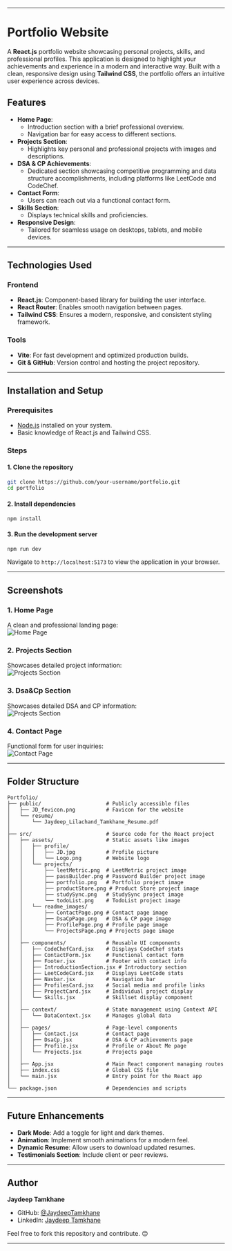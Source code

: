 
---

# Portfolio Website  

A **React.js** portfolio website showcasing personal projects, skills, and professional profiles. This application is designed to highlight your achievements and experience in a modern and interactive way. Built with a clean, responsive design using **Tailwind CSS**, the portfolio offers an intuitive user experience across devices.  

## Features  
- **Home Page**:  
  - Introduction section with a brief professional overview.  
  - Navigation bar for easy access to different sections.  
- **Projects Section**:  
  - Highlights key personal and professional projects with images and descriptions.  
- **DSA & CP Achievements**:  
  - Dedicated section showcasing competitive programming and data structure accomplishments, including platforms like LeetCode and CodeChef.  
- **Contact Form**:  
  - Users can reach out via a functional contact form.  
- **Skills Section**:  
  - Displays technical skills and proficiencies.  
- **Responsive Design**:  
  - Tailored for seamless usage on desktops, tablets, and mobile devices.  

---  

## Technologies Used  
### Frontend  
- **React.js**: Component-based library for building the user interface.  
- **React Router**: Enables smooth navigation between pages.  
- **Tailwind CSS**: Ensures a modern, responsive, and consistent styling framework.  

### Tools  
- **Vite**: For fast development and optimized production builds.  
- **Git & GitHub**: Version control and hosting the project repository.  

---  

## Installation and Setup  

### Prerequisites  
- [Node.js](https://nodejs.org/) installed on your system.  
- Basic knowledge of React.js and Tailwind CSS.  

### Steps  
#### 1. Clone the repository  
```bash  
git clone https://github.com/your-username/portfolio.git  
cd portfolio  
```  

#### 2. Install dependencies  
```bash  
npm install  
```  

#### 3. Run the development server  
```bash  
npm run dev  
```  
Navigate to `http://localhost:5173` to view the application in your browser.  

---  

## Screenshots  
### 1. Home Page  
A clean and professional landing page:  
![Home Page](./src/assets/readme_images/ProfilePage.png)  

### 2. Projects Section  
Showcases detailed project information:  
![Projects Section](./src/assets/readme_images/ProjectsPage.png)

### 3. Dsa&Cp Section  
Showcases detailed DSA and CP information:  
![Projects Section](./src/assets/readme_images/DsaCpPage.png)

### 4. Contact Page  
Functional form for user inquiries:  
![Contact Page](./src/assets/readme_images/ContactPage.png)  

---  
## Folder Structure  

```plaintext  
Portfolio/  
├── public/                     # Publicly accessible files  
│   ├── JD_fevicon.png          # Favicon for the website  
│   └── resume/  
│       └── Jaydeep_Lilachand_Tamkhane_Resume.pdf  
│  
├── src/                        # Source code for the React project  
│   ├── assets/                 # Static assets like images  
│   │   ├── profile/  
│   │   │   ├── JD.jpg          # Profile picture  
│   │   │   └── Logo.png        # Website logo  
│   │   └── projects/  
│   │       ├── leetMetric.png  # LeetMetric project image  
│   │       ├── passBuilder.png # Password Builder project image  
│   │       ├── portfolio.png   # Portfolio project image  
│   │       ├── productStore.png # Product Store project image  
│   │       ├── studySync.png   # StudySync project image  
│   │       └── todoList.png    # TodoList project image  
│   │   └── readme_images/  
│   │       ├── ContactPage.png # Contact page image  
│   │       ├── DsaCpPage.png   # DSA & CP page image  
│   │       ├── ProfilePage.png # Profile page image  
│   │       └── ProjectsPage.png # Projects page image  
│   │  
│   ├── components/             # Reusable UI components  
│   │   ├── CodeChefCard.jsx    # Displays CodeChef stats  
│   │   ├── ContactForm.jsx     # Functional contact form  
│   │   ├── Footer.jsx          # Footer with contact info  
│   │   ├── IntroductionSection.jsx # Introductory section  
│   │   ├── LeetCodeCard.jsx    # Displays LeetCode stats  
│   │   ├── Navbar.jsx          # Navigation bar  
│   │   ├── ProfilesCard.jsx    # Social media and profile links  
│   │   ├── ProjectCard.jsx     # Individual project display  
│   │   └── Skills.jsx          # Skillset display component  
│   │  
│   ├── context/                # State management using Context API  
│   │   └── DataContext.jsx     # Manages global data  
│   │  
│   ├── pages/                  # Page-level components  
│   │   ├── Contact.jsx         # Contact page  
│   │   ├── DsaCp.jsx           # DSA & CP achievements page  
│   │   ├── Profile.jsx         # Profile or About Me page  
│   │   └── Projects.jsx        # Projects page  
│   │  
│   ├── App.jsx                 # Main React component managing routes  
│   ├── index.css               # Global CSS file  
│   └── main.jsx                # Entry point for the React app  
│  
└── package.json                # Dependencies and scripts  
```  

---  

## Future Enhancements  
- **Dark Mode**: Add a toggle for light and dark themes.  
- **Animation**: Implement smooth animations for a modern feel.  
- **Dynamic Resume**: Allow users to download updated resumes.  
- **Testimonials Section**: Include client or peer reviews.  

---  

## Author  
**Jaydeep Tamkhane**  
- GitHub: [@JaydeepTamkhane](https://github.com/JaydeepTamkhane)  
- LinkedIn: [Jaydeep Tamkhane](https://www.linkedin.com/in/jaydeep-lilachand-tamkhane/)  

Feel free to fork this repository and contribute. 😊  

---